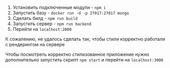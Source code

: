 1. Установить подключенные модули - `npm i`
2. Запустить базу - `docker run -d -p 27017:27017 mongo`
3. Сделать билд - `npm run build`
4. Запустить сервер - `npm run backend`
5. Перейти на `localhost:2000`

К сожалению, не удалось сделать так, чтобы стили корректно работали с рендерингом на сервере

Чтобы посмотреть корректно стилизованное приложение нужно дополнительно запустить скрипт `npm start` и перейти на `localhost:3000`
